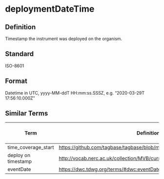 # deploymentDateTime 

## Definition 
Timestamp the instrument was deployed on the organism.

## Standard
ISO-8601

## Format
Datetime in UTC, yyyy-MM-ddT HH:mm:ss.SSSZ, e.g. “2020-03-29T 17:56:10.000Z”

## Similar Terms 
|Term|Definition URL|Source Vocabulary Publisher/Creator|
|----|----------|-----------------|
|time_coverage_start|https://github.com/tagbase/tagbase/blob/master/eTagMetadataInventory.csv#L45|Tagbase|
|deploy on timestamp|http://vocab.nerc.ac.uk/collection/MVB/current/MVB000081|Movebank|
|eventDate|https://dwc.tdwg.org/terms/#dwc:eventDate/|Darwin Core|

 